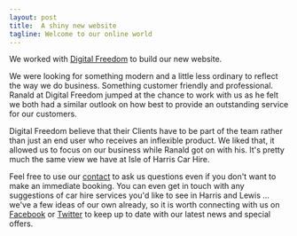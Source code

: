 ```yaml
---
layout: post
title:  A shiny new website
tagline: Welcome to our online world
---
```

We worked with [Digital Freedom](http://digitalfreedom.me/) to build our new website.

We were looking for something modern and a little less ordinary to reflect the way we do business. Something customer friendly and professional. Ranald at Digital Freedom jumped at the chance to work with us as he felt we both had a similar outlook on how best to provide an outstanding service for our customers.

Digital Freedom believe that their Clients have to be part of the team rather than just an end user who receives an inflexible product. We liked that, it allowed us to focus on our business while Ranald got on with his. It's pretty much the same view we have at Isle of Harris Car Hire. 

Feel free to use our [contact](/contact) to ask us questions even if you don't want to make an immediate booking. You can even get in touch with any suggestions of car hire services you'd like to see in Harris and Lewis ... we've a few ideas of our own already, so it is worth connecting with us on [Facebook](https://www.facebook.com/pages/Isle-of-Harris-car-hire/349699508563610) or [Twitter](https://twitter.com/harriscarhire) to keep up to date with our latest news and special offers.